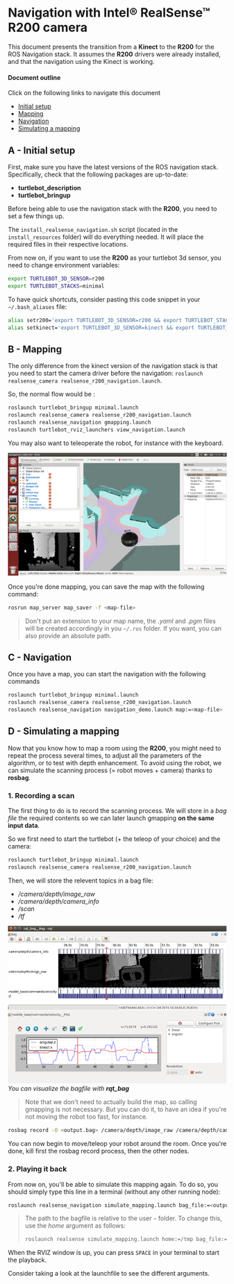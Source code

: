 <link rel="stylesheet" href="style-doc.css" />

# Navigation with Intel&reg; RealSense&trade; **R200** camera
This document presents the transition from a **Kinect** to the **R200** for the ROS Navigation stack.
It assumes the **R200** drivers were already installed, and that the navigation using the Kinect is working.

#### Document outline
Click on the following links to navigate this document

- [Initial setup](#a-initial-setup)
- [Mapping](#b-mapping)
- [Navigation](#c-navigation)
- [Simulating a mapping](#d-simulating-a-mapping)

## A - Initial setup

First, make sure you have the latest versions of the ROS navigation stack. Specifically, check that the following packages are up-to-date:

- **turtlebot_description**
- **turtlebot_bringup**

Before being able to use the navigation stack with the **R200**, you need to set a few things up.

The `install_realsense_navigation.sh` script (located in the `install_resources` folder) will do everything needed. It will place the required files in their respective locations.

From now on, if you want to use the **R200** as your turtlebot 3d sensor, you need to change environment variables:

```bash
export TURTLEBOT_3D_SENSOR=r200
export TURTLEBOT_STACKS=minimal
```

To have quick shortcuts, consider pasting this code snippet in your `~/.bash_aliases` file:

```bash
alias setr200='export TURTLEBOT_3D_SENSOR=r200 && export TURTLEBOT_STACKS=minimal'
alias setkinect='export TURTLEBOT_3D_SENSOR=kinect && export TURTLEBOT_STACKS=hexagons'
```

## B - Mapping

The only difference from the kinect version of the navigation stack is that you need to start the camera driver before the navigation: `roslaunch realsense_camera realsense_r200_navigation.launch`.

So, the normal flow would be :

```bash
roslaunch turtlebot_bringup minimal.launch
roslaunch realsense_camera realsense_r200_navigation.launch
roslaunch realsense_navigation gmapping.launch
roslaunch turtlebot_rviz_launchers view_navigation.launch
```

You may also want to teleoperate the robot, for instance with the keyboard.

![](doc/img/mapping_screen.png)

Once you're done mapping, you can save the map with the following command:

```bash
rosrun map_server map_saver -f <map-file>
```

> Don't put an extension to your map name, the .*yaml* and .*pgm* files will be created accordingly in you `~/.ros` folder. If you want, you can also provide an absolute path.


## C - Navigation

Once you have a map, you can start the navigation with the following commands

```bash
roslaunch turtlebot_bringup minimal.launch
roslaunch realsense_camera realsense_r200_navigation.launch
roslaunch realsense_navigation navigation_demo.launch map:=<map-file>
```

## D - Simulating a mapping
Now that you know how to map a room using the **R200**, you might need to repeat the process several times, to adjust all the parameters of the algorithm, or to test with depth enhancement. To avoid using the robot, we can simulate the scanning process (= robot moves + camera) thanks to **rosbag**.

### 1. Recording a scan
The first thing to do is to record the scanning process. We will store in a *bag file* the required contents so we can later launch gmapping **on the same input data**.

So we first need to start the turtlebot (+ the teleop of your choice) and the camera:

```bash
roslaunch turtlebot_bringup minimal.launch
roslaunch realsense_camera realsense_r200_navigation.launch
```

Then, we will store the relevent topics in a bag file:

* _/camera/depth/image_raw_
* _/camera/depth/camera_info_
* _/scan_
* _/tf_

![](doc/img/bag_screen.png)
*You can visualize the bagfile with __rqt_bag__*

> Note that we don't need to actually build the map, so calling gmapping is not necessary. But you can do it, to have an idea if you're not moving the robot too fast, for instance.

```bash
rosbag record -O <output.bag> /camera/depth/image_raw /camera/depth/camera_info /mobile_base/commands/velocity /tf
```

You can now begin to move/teleop your robot around the room. Once you're done, kill first the rosbag record process, then the other nodes.

### 2. Playing it back
From now on, you'll be able to simulate this mapping again. To do so, you should simply type this line in a terminal (without any other running node):

```bash
roslaunch realsense_navigation simulate_mapping.launch bag_file:=<output.bag>
```

> The path to the bagfile is relative to the user `~` folder. To change this, use the *home* argument as follows: 
>
> ```bash
> roslaunch realsense simulate_mapping.launch home:=/tmp bag_file:=<output.bag>
> ```

When the RVIZ window is up, you can press `SPACE` in your terminal to start the playback.

Consider taking a look at the launchfile to see the different arguments.
